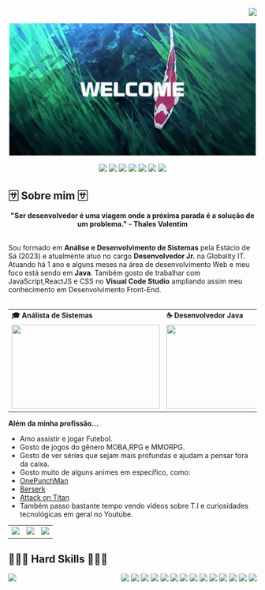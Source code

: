 <img align="right" src="https://komarev.com/ghpvc/?username=LyraGTI&color=0000ff "><br>
<div align="center">
  <a href="https://github.com/LyraGTI">
 <img align="center" src="Welcome.gif" width="500">
  </a>
</div>
<br>

<div align="center">
  <!-- Work Links -->
  <a href="https://github.com/LyraGTI" target="_blank"><img src="https://img.shields.io/badge/GitHub-100000?style=for-the-badge&logo=github&logoColor=white" target="_blank"></a>
  <a href="https://www.linkedin.com/in/thiago-lyra-991a64239/" target="_blank"><img src="https://img.shields.io/badge/-LinkedIn-%230077B5?style=for-the-badge&logo=linkedin&logoColor=white" target="_blank"></a>
  <a href = "mailto:thiagolyra18@gmail.com"><img src="https://img.shields.io/badge/Gmail-D14836?style=for-the-badge&logo=gmail&logoColor=white"></a>
  <!-- YT Links -->
  <a href="https://www.twitch.tv/SmurfDoSerious" target="_blank"><img src="https://img.shields.io/badge/Twitch-6441a5?style=for-the-badge&logo=Twitch&logoColor=white" target="_blank"></a>
  <a href="https://www.youtube.com/channel/UC9cN1W6bf8ZeiEZ1J9y1A1Q" target="_blank"><img src="https://img.shields.io/badge/@ThiagoLyra-FF0000?style=for-the-badge&logo=youtube&logoColor=white" target="_blank"></a>
  <!-- Social Links -->
  <a href="https://www.instagram.com/t_lyra/" target="_blank"><img src="https://img.shields.io/badge/-Instagram-%23E4405F?style=for-the-badge&logo=instagram&logoColor=white" target="_blank"></a>
  <!-- OTH Links -->
  <a href="https://steamcommunity.com/profiles/76561198146097365/" target="_blank"><img src="https://img.shields.io/badge/Steam-000000?style=for-the-badge&logo=steam&logoColor=white" target="_blank"></a>
</div>

## 🈂️ Sobre mim 🈂️
<div align='center'>
  <b>"Ser desenvolvedor é uma viagem onde a próxima parada é a solução de um problema." - Thales Valentim</b>
</div><br>

Sou formado em <b>Análise e Desenvolvimento de Sistemas</b> pela Estácio de Sá (2023) e atualmente atuo no cargo <b>Desenvolvedor Jr.</b> na  Globality IT. Atuando há 1 ano e alguns meses na área de desenvolvimento Web e meu foco está sendo em <b>Java</b>. Também gosto de trabalhar com JavaScript,ReactJS e CSS no <b>Visual Code Studio</b> ampliando assim meu conhecimento em Desenvolvimento Front-End.
<br><br>

<div align="center">
  <table>
    <tr>
      <td><b>🎓 Análista de Sistemas</b></td>
      <td><b>☕ Desenvolvedor Java</b></td>
    </tr>
    <tr>
      <td><img src="https://apilgriminnarnia.files.wordpress.com/2018/09/legally-blonde-laptop-e1536078931635.jpg" width="300px" height="170px"></td>
      <td><img src="https://media.tenor.com/oUak0UFSotcAAAAM/kiryu-java-yakuza-import-util-kazuma.gif" width="300px" height="170px"> </td>
    </tr>
  </table>
</div>

<b>Além da minha profissão...</b>

- Amo assistir e jogar Futebol.
- Gosto de jogos do gênero MOBA,RPG e MMORPG.
- Gosto de ver séries que sejam mais profundas e ajudam a pensar fora da caixa.
- Gosto muito de alguns animes em específico, como:
- <a href='https://www.netflix.com/br/title/80117291'>OnePunchMan</a>
- <a href='https://www.netflix.com/br/title/80243876'>Berserk</a>
- <a href='https://www.crunchyroll.com/pt-br/series/GR751KNZY/attack-on-titan'>Attack on Titan</a>
-    Também passo bastante tempo vendo vídeos sobre T.I e curiosidades tecnológicas em geral no Youtube.


<div align="center">
  <table>
    <tr>
      <td><img src="https://i.gifer.com/origin/e6/e6986098783dbc8338f3e4dfdfb67b34.gif"></td>
      <td><img src="https://i.pinimg.com/originals/80/15/d0/8015d0f57ecd0b56d4592e10f58ba8dc.gif"></td>
      <td><img src="https://www.icegif.com/wp-content/uploads/2022/07/icegif-347.gif"></td>
    </tr>
  </table>
</div>


## 👨🏻‍💻 Hard Skills 👨🏻‍💻

<img align="left" src="https://github-profile-trophy.vercel.app/?username=LyraGTI&amp;theme=dracula&amp;row=2&amp;no-bg=true&amp;column=3&amp;margin-w=15&amp;margin-h=15"  style="max-width: 100%;">
<div align="right">
  <!--Java --> <img src="https://img.shields.io/badge/Java-964b00?style=for-the-badge&logo=java&logoColor=red">
  <!-- JavaScript --> <img src="https://img.shields.io/badge/JavaScript-323330?style=for-the-badge&logo=javascript&logoColor=F7DF1E">
  <!-- Json --> <img src="https://img.shields.io/badge/json-5E5C5C?style=for-the-badge&logo=json&logoColor=white">
  <!-- Postman --> <img src="https://img.shields.io/badge/Postman-EF5B25?style=for-the-badge&logo=Postman&logoColor=white">
  <!-- SQL --> <img src="https://img.shields.io/badge/Microsoft%20SQL%20Server-CC2927?style=for-the-badge&logo=microsoft%20sql%20server&logoColor=white">
  <!--.NET --> <img src="https://camo.githubusercontent.com/ff765790707ecba41b57071db549f75fbf0eeffa5ac6996ff077083863b8bea4/68747470733a2f2f696d672e736869656c64732e696f2f7374617469632f76313f7374796c653d666f722d7468652d6261646765266d6573736167653d2e4e455426636f6c6f723d353132424434266c6f676f3d2e4e4554266c6f676f436f6c6f723d464646464646266c6162656c3d">
  <!--AzureData --> <img src="https://camo.githubusercontent.com/023eadfefcf26cfa4611c67b019af3b3c561aa8f1222eff9ca6a8ad98ea045b9/68747470733a2f2f696d672e736869656c64732e696f2f7374617469632f76313f7374796c653d666f722d7468652d6261646765266d6573736167653d417a7572652b446174612b4578706c6f72657226636f6c6f723d303037384434266c6f676f3d417a7572652b446174612b4578706c6f726572266c6f676f436f6c6f723d464646464646266c6162656c3d">
 <!--Docker --> <img src="https://camo.githubusercontent.com/4ec342876a40b53ffc6230a41196528690f9f42b1098fd354df46c649720b4c6/68747470733a2f2f696d672e736869656c64732e696f2f7374617469632f76313f7374796c653d666f722d7468652d6261646765266d6573736167653d446f636b657226636f6c6f723d323439364544266c6f676f3d446f636b6572266c6f676f436f6c6f723d464646464646266c6162656c3d">
  <!--Jenkins --> <img src="https://camo.githubusercontent.com/1fa74b15e799ff19f66c4b876e3c38e8d9cdc44c7ddc2de1458fe63c99784090/68747470733a2f2f696d672e736869656c64732e696f2f7374617469632f76313f7374796c653d666f722d7468652d6261646765266d6573736167653d4a656e6b696e7326636f6c6f723d443234393339266c6f676f3d4a656e6b696e73266c6f676f436f6c6f723d464646464646266c6162656c3d">
  <!--Spring--> <img src="https://camo.githubusercontent.com/71ee04cc51defd03d0bda46ef2d49c562b7d1fb45b266eba4cf0f226d4fc0d0d/68747470733a2f2f696d672e736869656c64732e696f2f7374617469632f76313f7374796c653d666f722d7468652d6261646765266d6573736167653d537072696e6726636f6c6f723d364442333346266c6f676f3d537072696e67266c6f676f436f6c6f723d464646464646266c6162656c3d">
  <!--SpringBoot --> <img src="https://camo.githubusercontent.com/7d798ede2233b56431e6707226c348f5bc3d7a7151ca81db74717eed3f5b53f9/68747470733a2f2f696d672e736869656c64732e696f2f7374617469632f76313f7374796c653d666f722d7468652d6261646765266d6573736167653d537072696e672b426f6f7426636f6c6f723d364442333346266c6f676f3d537072696e672b426f6f74266c6f676f436f6c6f723d464646464646266c6162656c3d">
  <!--React --> <img src="https://camo.githubusercontent.com/67a01fa7cf337616274f39c070a11638f2e65720e414ef55b8dd3f9c2a803b2a/68747470733a2f2f696d672e736869656c64732e696f2f7374617469632f76313f7374796c653d666f722d7468652d6261646765266d6573736167653d526561637426636f6c6f723d323232323232266c6f676f3d5265616374266c6f676f436f6c6f723d363144414642266c6162656c3d">
  <!--HTML5 --> <img src="[https://img.shields.io/badge/Java-964b00?style=for-the-badge&logo=java&logoColor=red](https://camo.githubusercontent.com/d2da7e7ec8424780720101d4853c64dffb81dc69dfdd25a0ce88cdb3848bbc6f/68747470733a2f2f696d672e736869656c64732e696f2f7374617469632f76313f7374796c653d666f722d7468652d6261646765266d6573736167653d48544d4c3526636f6c6f723d453334463236266c6f676f3d48544d4c35266c6f676f436f6c6f723d464646464646266c6162656c3d)">
  <!--PSQL --> <img src="[https://img.shields.io/badge/Java-964b00?style=for-the-badge&logo=java&logoColor=red](https://camo.githubusercontent.com/95a15266c9b093e9070410fa62c8dcba6611e79edd738e0ded7ec5b52541d6c4/68747470733a2f2f696d672e736869656c64732e696f2f7374617469632f76313f7374796c653d666f722d7468652d6261646765266d6573736167653d506f737467726553514c26636f6c6f723d343136394531266c6f676f3d506f737467726553514c266c6f676f436f6c6f723d464646464646266c6162656c3d)">
  
  
  <br>
</div>

